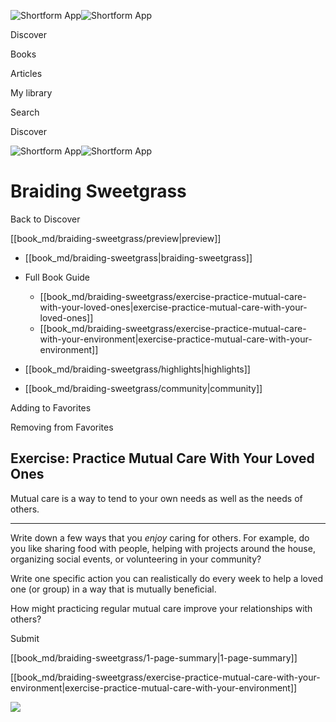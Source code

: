 ![Shortform App](/img/logo.36a2399e.svg)![Shortform App](/img/logo-dark.70c1b072.svg)

Discover

Books

Articles

My library

Search

Discover

![Shortform App](/img/logo.36a2399e.svg)![Shortform App](/img/logo-dark.70c1b072.svg)

# Braiding Sweetgrass

Back to Discover

[[book_md/braiding-sweetgrass/preview|preview]]

  * [[book_md/braiding-sweetgrass|braiding-sweetgrass]]
  * Full Book Guide

    * [[book_md/braiding-sweetgrass/exercise-practice-mutual-care-with-your-loved-ones|exercise-practice-mutual-care-with-your-loved-ones]]
    * [[book_md/braiding-sweetgrass/exercise-practice-mutual-care-with-your-environment|exercise-practice-mutual-care-with-your-environment]]
  * [[book_md/braiding-sweetgrass/highlights|highlights]]
  * [[book_md/braiding-sweetgrass/community|community]]



Adding to Favorites 

Removing from Favorites 

## Exercise: Practice Mutual Care With Your Loved Ones

Mutual care is a way to tend to your own needs as well as the needs of others.

* * *

Write down a few ways that you _enjoy_ caring for others. For example, do you like sharing food with people, helping with projects around the house, organizing social events, or volunteering in your community?

Write one specific action you can realistically do every week to help a loved one (or group) in a way that is mutually beneficial.

How might practicing regular mutual care improve your relationships with others?

Submit 

[[book_md/braiding-sweetgrass/1-page-summary|1-page-summary]]

[[book_md/braiding-sweetgrass/exercise-practice-mutual-care-with-your-environment|exercise-practice-mutual-care-with-your-environment]]

![](https://bat.bing.com/action/0?ti=56018282&Ver=2&mid=ec0480dd-74bb-4ac6-ad8b-35903f3f0953&sid=201ffde0635411ee902411d77b750559&vid=20202bf0635411ee9ac03f2e618b0b9f&vids=0&msclkid=N&pi=0&lg=en-US&sw=800&sh=600&sc=24&nwd=1&tl=Shortform%20%7C%20Book&p=https%3A%2F%2Fwww.shortform.com%2Fapp%2Fbook%2Fbraiding-sweetgrass%2Fexercise-practice-mutual-care-with-your-loved-ones&r=&lt=411&evt=pageLoad&sv=1&rn=340433)
